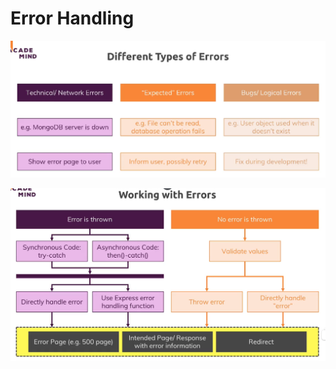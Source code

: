 # Error Handling

![Error Ayalysis](./public/images/docImages/image_01.png)

![Error Ayalysis](./public/images/docImages/image_02.png)

